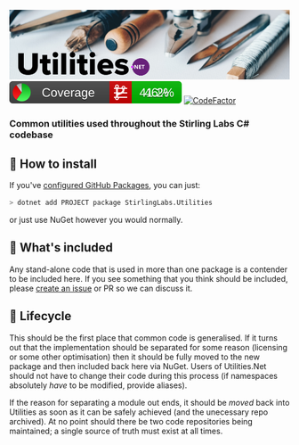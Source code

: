 ![Utilities.Net](utilities-dotnet.png)
![coverage badge](https://github.com/StirlingLabs/Utilities.Net/blob/coverage/coverage/badge_combined.svg) [![CodeFactor](https://www.codefactor.io/repository/github/stirlinglabs/utilities.net/badge?s=016763d52aea57b89a59fe809f85552eb1f08055)](https://www.codefactor.io/repository/github/stirlinglabs/utilities.net)

### Common utilities used throughout the Stirling Labs C# codebase

## 🚀 How to install

If you've [configured GitHub Packages](https://github.com/StirlingLabs/Logging/blob/master/docs/GitHubPackages.md), you can just:

```bash
> dotnet add PROJECT package StirlingLabs.Utilities
```

or just use NuGet however you would normally.

## 👀 What's included

Any stand-alone code that is used in more than one package is a contender to be included here. If you see something that you think should be included, please
[create an issue](https://github.com/StirlingLabs/Utilities.Net/issues/new) or PR so we can discuss it.

## 🐣 Lifecycle

This should be the first place that common code is generalised. If it turns out that the implementation should be separated for some reason (licensing or some other optimisation) then it should be fully moved to the new package and then included back here via NuGet.  Users of Utilities.Net should not have to change their code during this process (if namespaces absolutely *have* to be modified, provide aliases).

If the reason for separating a module out ends, it should be *moved* back into Utilities as soon as it can be safely achieved (and the unecessary repo archived).  At no point should there be two code repositories being maintained; a single source of truth must exist at all times.
